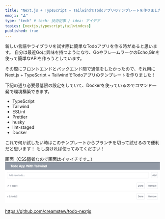 ```yaml
---
title: "Next.js + TypeScript + TailwindでTodoアプリのテンプレートを作りました"
emoji: "⛳"
type: "tech" # tech: 技術記事 / idea: アイデア
topics: [nextjs,typescript,tailwindcss]
published: true
---
```


新しい言語やライブラリを試す際に簡単なTodoアプリを作る時があると思います。
自分は最近Goに興味を持つようになり、GoやフレームワークのEcho,Ginを使って簡単なAPIを作ろうとしています。

その際にフロントエンドとバックエンド間で通信をしたかったので、それ用にNext.js + TypeScript + TailwindでTodoアプリのテンプレートを作りました！

下記の通り必要最低限の設定をしていて、Dockerを使っているのでコマンド一発で環境構築できます。

- TypeScript
- Tailwind
- ESLint
- Prettier
- husky
- lint-staged
- Docker

これで何か試したい時はこのテンプレートからブランチを切って試せるので便利だと思います！
もし良ければ使ってみてください！

画面（CSS弱者なので画面はイマイチです...）
![](/images/b538ecbb579feff5cb1a/todo-nextjs-view.png)


https://github.com/creamstew/todo-nextjs
